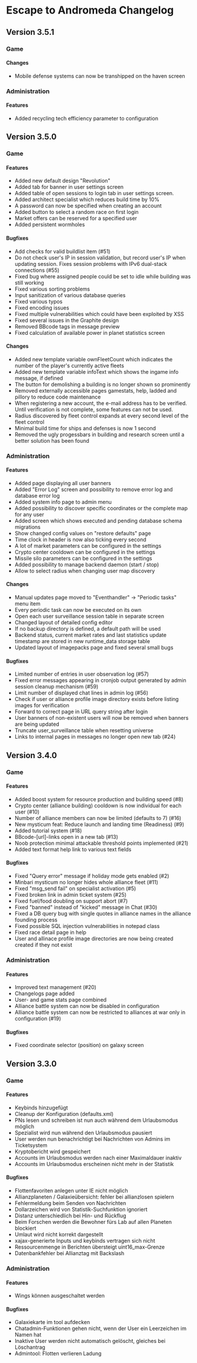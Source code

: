Escape to Andromeda Changelog
=============================

Version 3.5.1
-------------

### Game ###

#### Changes ####

 * Mobile defense systems can now be transhipped on the haven screen

### Administration ###

#### Features ####

 * Added recycling tech efficiency parameter to configuration


Version 3.5.0
-------------

### Game ###

#### Features ####

 * Added new default design "Revolution"
 * Added tab for banner in user settings screen
 * Added table of open sessions to login tab in user settings screen.
 * Added architect specialist which reduces build time by 10%
 * A password can now be specified when creating an account
 * Added button to select a random race on first login
 * Market offers can be reserved for a specified user
 * Added persistent wormholes

#### Bugfixes ####

 * Add checks for valid buildlist item (#51)
 * Do not check user's IP in session validation, but record user's IP when updating session. Fixes session problems with IPv6 dual-stack connections (#55)
 * Fixed bug where assigned people could be set to idle while building was still working
 * Fixed various sorting problems
 * Input sanitization of various database queries
 * Fixed various typos
 * Fixed encoding issues
 * Fixed multiple vulnerabilities which could have been exploited by XSS
 * Fixed several issues in the Graphite design
 * Removed BBcode tags in message preview
 * Fixed calculation of available power in planet statistics screen

#### Changes ####

 * Added new template variable ownFleetCount which indicates the number of the player's currently active fleets
 * Added new template variable infoText which shows the ingame info message, if defined
 * The button for demolishing a building is no longer shown so prominently
 * Removed externally accessible pages gamestats, help, ladded and pillory to reduce code maintenance
 * When registering a new account, the e-mail address has to be verified. Until verification is not complete, some features can not be used.
 * Radius discovered by fleet control expands at every second level of the fleet control
 * Minimal build time for ships and defenses is now 1 second
 * Removed the ugly progessbars in building and research screen until a better solution has been found
 
### Administration ###

#### Features ####

 * Added page displaying all user banners
 * Added "Error Log" screen and possibility to remove error log and database error log
 * Added system info page to admin menu
 * Added possibility to discover specific coordinates or the complete map for any user
 * Added screen which shows executed and pending database schema migrations
 * Show changed config values on "restore defaults" page
 * Time clock in header is now also ticking every second
 * A lot of market parameters can be configured in the settings
 * Crypto center cooldown can be configured in the settings
 * Missile silo parameters can be configured in the settings
 * Added possibility to manage backend daemon (start / stop)
 * Allow to select radius when changing user map discovery
 
#### Changes ####

 * Manual updates page moved to "Eventhandler" -> "Periodic tasks" menu item
 * Every periodic task can now be executed on its own
 * Open each user surveillance session table in separate screen
 * Changed layout of detailed config editor
 * If no backup directory is defined, a default path will be used
 * Backend status, current market rates and last statistics update timestamp are stored in new runtime_data storage table
 * Updated layout of imagepacks page and fixed several small bugs
 
#### Bugfixes ####

 * Limited number of entries in user observation log (#57)
 * Fixed error messages appearing in cronjob output generated by admin session cleanup mechanism (#59)
 * Limit number of displayed chat lines in admin log (#56)
 * Check if user or alliance profile image directory exists before listing images for verification
 * Forward to correct page in URL query string after login
 * User banners of non-existent users will now be removed when banners are being updated
 * Truncate user_surveillance table when resetting universe
 * Links to internal pages in messages no longer open new tab (#24)


Version 3.4.0
-------------

### Game ###

#### Features ####

 * Added boost system for resource production and building speed (#8)
 * Crypto center (alliance building) cooldown is now individual for each user (#10)
 * Number of alliance members can now be limited (defaults to 7) (#16)
 * New mysticum feat: Reduce launch and landing time (Readiness) (#9)
 * Added tutorial system (#18)
 * BBcode-[url]-links open in a new tab (#13)
 * Noob protection minimal attackable threshold points implemented (#21)
 * Added text format help link to various text fields

#### Bugfixes ####

 * Fixed "Query error" message if holiday mode gets enabled (#2)
 * Minbari mysticum no longer hides whole alliance fleet (#11)
 * Fixed "msg_send fail" on specialist activation (#5)
 * Fixed broken link in admin ticket system (#25)
 * Fixed fuel/food doubling on support abort (#7)
 * Fixed "banned" instead of "kicked" message in Chat (#30)
 * Fixed a DB query bug with single quotes in alliance names in the alliance founding process
 * Fixed possible SQL injection vulnerabilities in notepad class
 * Fixed race detail page in help
 * User and allinace profile image directories are now being created created if they not exist
 
### Administration ###

#### Features ####

 * Improved text management (#20)
 * Changelogs page added
 * User- and game stats page combined
 * Alliance battle system can now be disabled in configuration
 * Alliance battle system can now be restricted to alliances at war only in configuration (#19)

#### Bugfixes ####

 * Fixed coordinate selector (position) on galaxy screen


Version 3.3.0
-------------

### Game ###

#### Features ####

 * Keybinds hinzugefügt
 * Cleanup der Konfiguration (defaults.xml)
 * PNs lesen und schreiben ist nun auch während dem Urlaubsmodus möglich
 * Spezialist wird nun während den Urlaubsmodus pausiert
 * User werden nun benachrichtigt bei Nachrichten von Admins im Ticketsystem
 * Kryptobericht wird gespeichert
 * Accounts im Urlaubsmodus werden nach einer Maximaldauer inaktiv
 * Accounts im Urlaubsmodus erscheinen nicht mehr in der Statistik

#### Bugfixes ####

  * Flottenfavoriten anlegen unter IE nicht möglich
  * Allianzplaneten / Galaxieübersicht: fehler bei allianzlosen spielern
  * Fehlermeldung beim Senden von Nachrichten
  * Dollarzeichen wird von Statistik-Suchfunktion ignoriert
  * Distanz unterschiedlich bei Hin- und Rückflug
  * Beim Forschen werden die Bewohner fürs Lab auf allen Planeten blockiert
  * Umlaut wird nicht korrekt dargestellt
  * xajax-generierte Inputs und keybinds vertragen sich nicht
  * Ressourcenmenge in Berichten übersteigt uint16_max-Grenze
  * Datenbankfehler bei Allianztag mit Backslash

### Administration ###

#### Features ####
 
 * Wings können ausgeschaltet werden
 
#### Bugfixes ####
 
 * Galaxiekarte im tool aufdecken
 * Chatadmin-Funktionen gehen nicht, wenn der User ein Leerzeichen im Namen hat
 * Inaktive User werden nicht automatisch gelöscht, gleiches bei Löschantrag
 * Admintool: Flotten verlieren Ladung
